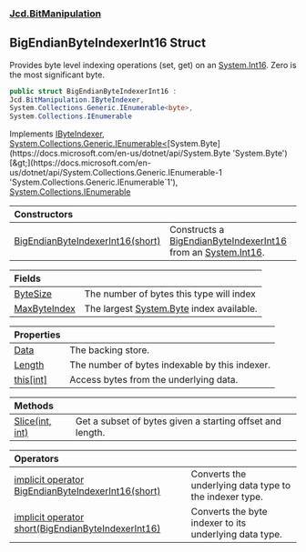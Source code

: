 ### [Jcd.BitManipulation](Jcd.BitManipulation.md 'Jcd.BitManipulation')

## BigEndianByteIndexerInt16 Struct

Provides byte level indexing operations (set, get) on an [System.Int16](https://docs.microsoft.com/en-us/dotnet/api/System.Int16 'System.Int16'). Zero is the most significant byte.

```csharp
public struct BigEndianByteIndexerInt16 :
Jcd.BitManipulation.IByteIndexer,
System.Collections.Generic.IEnumerable<byte>,
System.Collections.IEnumerable
```

Implements [IByteIndexer](Jcd.BitManipulation.IByteIndexer.md 'Jcd.BitManipulation.IByteIndexer'), [System.Collections.Generic.IEnumerable&lt;](https://docs.microsoft.com/en-us/dotnet/api/System.Collections.Generic.IEnumerable-1 'System.Collections.Generic.IEnumerable`1')[System.Byte](https://docs.microsoft.com/en-us/dotnet/api/System.Byte 'System.Byte')[&gt;](https://docs.microsoft.com/en-us/dotnet/api/System.Collections.Generic.IEnumerable-1 'System.Collections.Generic.IEnumerable`1'), [System.Collections.IEnumerable](https://docs.microsoft.com/en-us/dotnet/api/System.Collections.IEnumerable 'System.Collections.IEnumerable')

| Constructors | |
| :--- | :--- |
| [BigEndianByteIndexerInt16(short)](Jcd.BitManipulation.BigEndianByteIndexerInt16.BigEndianByteIndexerInt16(short).md 'Jcd.BitManipulation.BigEndianByteIndexerInt16.BigEndianByteIndexerInt16(short)') | Constructs a [BigEndianByteIndexerInt16](Jcd.BitManipulation.BigEndianByteIndexerInt16.md 'Jcd.BitManipulation.BigEndianByteIndexerInt16') from an [System.Int16](https://docs.microsoft.com/en-us/dotnet/api/System.Int16 'System.Int16'). |

| Fields | |
| :--- | :--- |
| [ByteSize](Jcd.BitManipulation.BigEndianByteIndexerInt16.ByteSize.md 'Jcd.BitManipulation.BigEndianByteIndexerInt16.ByteSize') | The number of bytes this type will index |
| [MaxByteIndex](Jcd.BitManipulation.BigEndianByteIndexerInt16.MaxByteIndex.md 'Jcd.BitManipulation.BigEndianByteIndexerInt16.MaxByteIndex') | The largest [System.Byte](https://docs.microsoft.com/en-us/dotnet/api/System.Byte 'System.Byte') index available. |

| Properties | |
| :--- | :--- |
| [Data](Jcd.BitManipulation.BigEndianByteIndexerInt16.Data.md 'Jcd.BitManipulation.BigEndianByteIndexerInt16.Data') | The backing store. |
| [Length](Jcd.BitManipulation.BigEndianByteIndexerInt16.Length.md 'Jcd.BitManipulation.BigEndianByteIndexerInt16.Length') | The number of bytes indexable by this indexer. |
| [this[int]](Jcd.BitManipulation.BigEndianByteIndexerInt16.this[int].md 'Jcd.BitManipulation.BigEndianByteIndexerInt16.this[int]') | Access bytes from the underlying data. |

| Methods | |
| :--- | :--- |
| [Slice(int, int)](Jcd.BitManipulation.BigEndianByteIndexerInt16.Slice(int,int).md 'Jcd.BitManipulation.BigEndianByteIndexerInt16.Slice(int, int)') | Get a subset of bytes given a starting offset and length. |

| Operators | |
| :--- | :--- |
| [implicit operator BigEndianByteIndexerInt16(short)](Jcd.BitManipulation.BigEndianByteIndexerInt16.op_ImplicitJcd.BitManipulation.BigEndianByteIndexerInt16(short).md 'Jcd.BitManipulation.BigEndianByteIndexerInt16.op_Implicit Jcd.BitManipulation.BigEndianByteIndexerInt16(short)') | Converts the underlying data type to the indexer type. |
| [implicit operator short(BigEndianByteIndexerInt16)](Jcd.BitManipulation.BigEndianByteIndexerInt16.op_Implicitshort(Jcd.BitManipulation.BigEndianByteIndexerInt16).md 'Jcd.BitManipulation.BigEndianByteIndexerInt16.op_Implicit short(Jcd.BitManipulation.BigEndianByteIndexerInt16)') | Converts the byte indexer to its underlying data type. |
